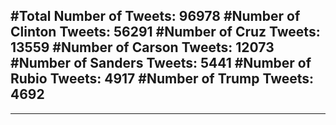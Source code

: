 #Total Number of Tweets: 96978 
#Number of Clinton Tweets: 56291
#Number of Cruz Tweets: 13559
#Number of Carson Tweets: 12073
#Number of Sanders Tweets: 5441
#Number of Rubio Tweets: 4917
#Number of Trump Tweets: 4692
---
---
